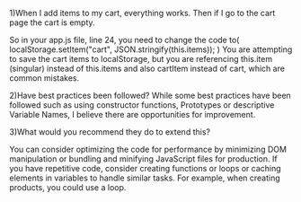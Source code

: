1)When I add items to my cart, everything works. Then if I go to the cart page the cart is empty.

So in your app.js file, line 24, you need to change the code to( localStorage.setItem("cart", JSON.stringify(this.items)); )
You are attempting to save the cart items to localStorage, but you are referencing this.item (singular) instead of this.items and also cartItem instead of cart, which are common mistakes.

2)Have best practices been followed?
    While some best practices have been followed such as using constructor functions, Prototypes or descriptive Variable Names, 
    I believe there are opportunities for improvement.


3)What would you recommend they do to extend this?

You can consider optimizing the code for performance by minimizing DOM manipulation or bundling and minifying JavaScript files for production.
If you have repetitive code, consider creating functions or loops or caching elements in variables to handle similar tasks.
For example, when creating products, you could use a loop.